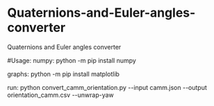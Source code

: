 # Quaternions-and-Euler-angles-converter
Quaternions and Euler angles converter


#Usage:
numpy:
python -m pip install numpy

graphs:
python -m pip install matplotlib

run:
python convert_camm_orientation.py --input camm.json --output orientation_camm.csv --unwrap-yaw

